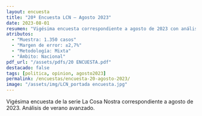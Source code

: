 ```yaml
---
layout: encuesta
title: "20ª Encuesta LCN — Agosto 2023"
date: 2023-08-01
resumen: "Vigésima encuesta correspondiente a agosto de 2023 con análisis de verano avanzado."
atributos:
  - "Muestra: 1.350 casos"
  - "Margen de error: ±2,7%"
  - "Metodología: Mixta"
  - "Ámbito: Nacional"
pdf_url: "/assets/pdfs/20 ENCUESTA.pdf"
destacado: false
tags: [politica, opinion, agosto2023]
permalink: /encuestas/encuesta-20-agosto-2023/
image: "/assets/img/LCN_portada encuesta.jpg"
---
```


Vigésima encuesta de la serie La Cosa Nostra correspondiente a agosto de 2023. Análisis de verano avanzado.
